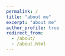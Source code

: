 ```yaml
---
permalink: /
title: "about me"
excerpt: "about me"
author_profile: true
redirect_from: 
  - /about/
  - /about.html
---
```



